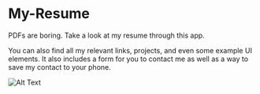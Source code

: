 # My-Resume
PDFs are boring. Take a look at my resume through this app.

You can also find all my relevant links, projects, and even some example UI elements. 
It also includes a form for you to contact me as well as a way to save my contact to your phone.

![Alt Text](https://imgur.com/ycqCrEt)
